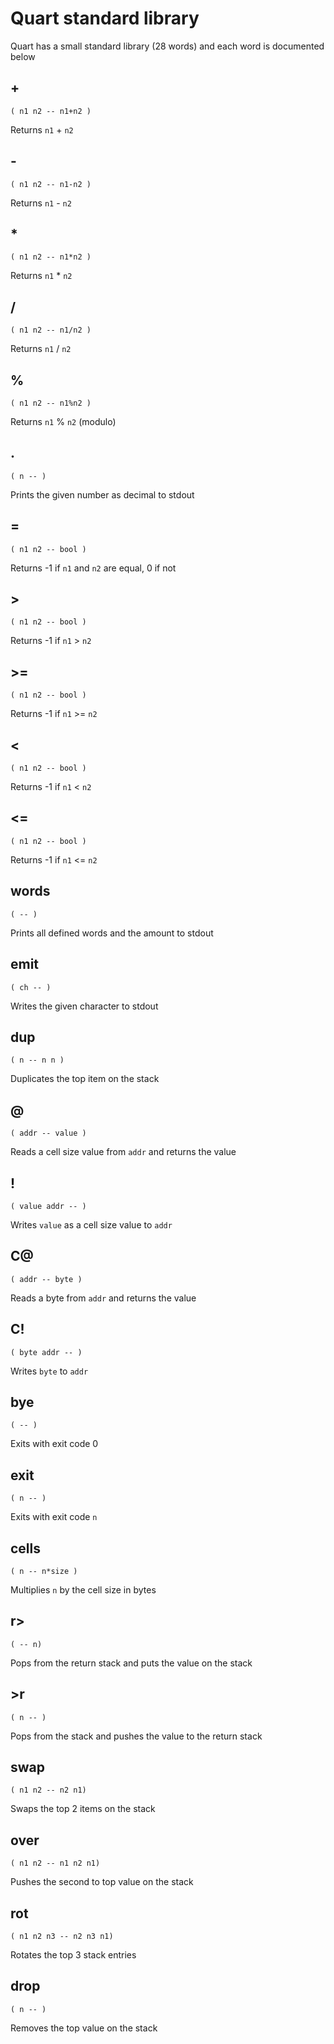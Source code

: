 # Quart standard library
Quart has a small standard library (28 words) and each word is documented below

## +
`( n1 n2 -- n1+n2 )`

Returns `n1` + `n2`

## -
`( n1 n2 -- n1-n2 )`

Returns `n1` - `n2`

## *
`( n1 n2 -- n1*n2 )`

Returns `n1` * `n2`

## /
`( n1 n2 -- n1/n2 )`

Returns `n1` / `n2`

## %
`( n1 n2 -- n1%n2 )`

Returns `n1` % `n2` (modulo)

## .
`( n -- )`

Prints the given number as decimal to stdout

## =
`( n1 n2 -- bool )`

Returns -1 if `n1` and `n2` are equal, 0 if not

## >
`( n1 n2 -- bool )`

Returns -1 if `n1` > `n2`

## >=
`( n1 n2 -- bool )`

Returns -1 if `n1` >= `n2`

## <
`( n1 n2 -- bool )`

Returns -1 if `n1` < `n2`

## <=
`( n1 n2 -- bool )`

Returns -1 if `n1` <= `n2`

## words
`( -- )`

Prints all defined words and the amount to stdout

## emit
`( ch -- )`

Writes the given character to stdout

## dup
`( n -- n n )`

Duplicates the top item on the stack

## @
`( addr -- value )`

Reads a cell size value from `addr` and returns the value

## !
`( value addr -- )`

Writes `value` as a cell size value to `addr`

## C@
`( addr -- byte )`

Reads a byte from `addr` and returns the value

## C!
`( byte addr -- )`

Writes `byte` to `addr`

## bye
`( -- )`

Exits with exit code 0

## exit
`( n -- )`

Exits with exit code `n`

## cells
`( n -- n*size )`

Multiplies `n` by the cell size in bytes

## r>
`( -- n)`

Pops from the return stack and puts the value on the stack

## >r
`( n -- )`

Pops from the stack and pushes the value to the return stack

## swap
`( n1 n2 -- n2 n1)`

Swaps the top 2 items on the stack

## over
`( n1 n2 -- n1 n2 n1)`

Pushes the second to top value on the stack

## rot
`( n1 n2 n3 -- n2 n3 n1)`

Rotates the top 3 stack entries

## drop
`( n -- )`

Removes the top value on the stack

